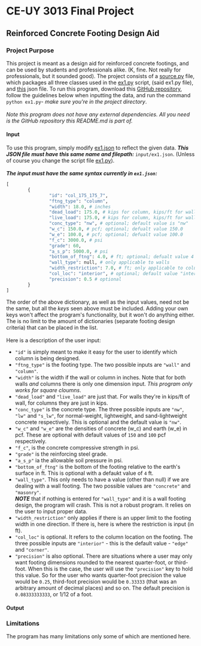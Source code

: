 # CE-UY 3013 Final Project

## Reinforced Concrete Footing Design Aid

### Project Purpose

This project is meant as a design aid for reinforced concrete footings, and 
can be used by students and professionals alike. (K, fine. Not really for 
professionals, but it sounded good). The project consists of a 
[source.py](https://github.com/aryeludmir/ceuy3013-final-project--footings/blob/main/source.py)
file, which packages all three classes used in the 
[ex1.py](https://github.com/aryeludmir/ceuy3013-final-project--footings/blob/main/ex1.py)
script, (said ex1.py file), and 
[this](https://github.com/aryeludmir/ceuy3013-final-project--footings/blob/main/input/ex1.json)
json file. To run this program, download this
[GitHub repository](https://github.com/aryeludmir/ceuy3013-final-project--footings.git),
follow the guidelines below when inputting the data, and run the command `python ex1.py`-
*make sure you're in the project directory*. 
<br />
<br />
*Note this program does not have any external dependencies. All you need is the
GitHub repository this README.md is part of.*

#### Input
To use this program, simply modify
[ex1.json](https://github.com/aryeludmir/ceuy3013-final-project--footings/blob/main/input/ex1.json)
to reflect the given data. ***This JSON file must have this same name and filepath:*** `input/ex1.json`.
(Unless of course you change the script file
[ex1.py](https://github.com/aryeludmir/ceuy3013-final-project--footings/blob/main/ex1.py)).
<br />
<br />
***The input must have the same syntax currently in `ex1.json`:***
<br />
```python
[
        {
                "id": "col_175_175_7",
                "ftng_type": "column",
                "width": 18.0, # inches
                "dead_load": 175.0, # kips for column, kips/ft for walls
                "live_load": 175.0, # kips for column, kips/ft for walls
                "conc_type": "nw", # optional; default value is "nw"
                "w_c": 150.0, # pcf; optional; defualt value 150.0
                "w_e": 100.0, # pcf; optional; defualt value 100.0
                "f_c": 3000.0, # psi
                "grade": 60,
                "a_s_p": 5000.0, # psi
                "bottom_of_ftng": 4.0, # ft; optional; defualt value 4
                "wall_type": null, # only applicable to walls
                "width_restriction": 7.0, # ft; only applicable to columns
                "col_loc": "interior", # optional; default value "interior"
                "precision": 0.5 # optional
        }
]
```
The order of the above dictionary, as well as the input values, need not 
be the same, but all the *keys* seen above must be included. Adding your
own keys won't affect the program's functionality, but it won't do anything either.
The is no limit to the amount of dictionaries (separate footing design criteria) 
that can be placed in the list.
<br />
<br />
Here is a description of the user input:
<br />
* `"id"` is simply meant to make it easy for the user to identify
which column is being designed.
* `"ftng_type"` is the footing type. The two possible inputs are
`"wall"` and `"column"`.
* `"width"` is the width if the wall or column in inches. Note that
for both walls *and* columns there is only one dimension input. *This
program only works for square cloumns*.
* `"dead_load"` and `"live_load"` are just that. For walls they're in 
kips/ft of wall, for columns they are just in kips.
* `"conc_type"` is the concrete type. The three possible inputs are 
`"nw"`, `"lw"` and `"s_lw"`, for normal-weight, lightweight, and sand-lightweight
concrete respectively. This is optional and the default value is `"nw"`.
* `"w_c"` and `"w_e"` are the densities of concrete (w_c) and earth (w_e) in pcf.
These are optional with default values of `150` and `100` pcf respectively.
* `"f_c"`, is the concrete compressive strength in psi.
* `"grade"` is the reinforcing steel grade.
* `"a_s_p"` ia the allowable soil pressure in psi.
* `"bottom_of_ftng"` is the bottom of the footing relative to 
the earth's surface in ft. This is optional with a defaukt value of `4` ft.
* `"wall_type"`. This only needs to have a value (other than null) if we are 
dealing with a wall footing. The two possible values are `"concrete"` and `"masonry"`.
<br />***NOTE*** that if nothing is entered for `"wall_type"` and it is a wall
footing design, the program will crash. This is not a robust program. It relies
on the user to input proper data.
* `"width_restriction"` only applies if there is an upper limit to the footing width 
in one direction. If there is, here is where the restriction is input (in ft).
* `"col_loc"` is optional. It refers to the column location on the footing. The three 
possible inputs are `"interior"` - this is the default value - `"edge"` and `"corner"`.
* `"precision"` is also optional. There are situations where a user may only 
 want footing dimensions rounded to the nearest quarter-foot, or third-foot. 
 When this is the case, the user will use the `"precision"` key to hold this value.
 So for the user who wants quarter-foot precision the value would be `0.25`, third-foot precision
 would be `0.33333` (that was an arbitrary amount of decimal places) and so on. The
 default precision is `0.08333333333`, or 1/12 of a foot.

#### Output
### Limitations
The program has many limitations only some of which are mentioned here.
